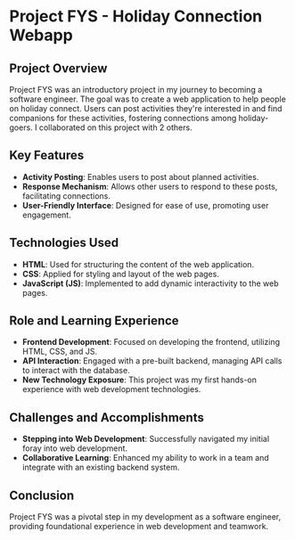 # Project FYS - Holiday Connection Webapp

## Project Overview
Project FYS was an introductory project in my journey to becoming a software engineer. The goal was to create a web application to help people on holiday connect. Users can post activities they're interested in and find companions for these activities, fostering connections among holiday-goers.
I collaborated on this project with 2 others.

## Key Features
- **Activity Posting**: Enables users to post about planned activities.
- **Response Mechanism**: Allows other users to respond to these posts, facilitating connections.
- **User-Friendly Interface**: Designed for ease of use, promoting user engagement.

## Technologies Used
- **HTML**: Used for structuring the content of the web application.
- **CSS**: Applied for styling and layout of the web pages.
- **JavaScript (JS)**: Implemented to add dynamic interactivity to the web pages.

## Role and Learning Experience
- **Frontend Development**: Focused on developing the frontend, utilizing HTML, CSS, and JS.
- **API Interaction**: Engaged with a pre-built backend, managing API calls to interact with the database.
- **New Technology Exposure**: This project was my first hands-on experience with web development technologies.

## Challenges and Accomplishments
- **Stepping into Web Development**: Successfully navigated my initial foray into web development.
- **Collaborative Learning**: Enhanced my ability to work in a team and integrate with an existing backend system.

## Conclusion
Project FYS was a pivotal step in my development as a software engineer, providing foundational experience in web development and teamwork.
